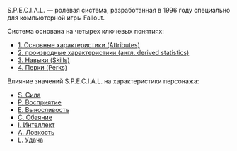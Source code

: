 S.P.E.C.I.A.L. — ролевая система, разработанная в 1996 году специально для компьютерной игры Fallout.

Система основана на четырех ключевых понятиях:

- [1. Основные характеристики (Attributes)](/info/start/special/attributes)
- [2. производные характеристики (англ. derived statistics)](/info/start/special/ds)
- [3. Навыки (Skills)](/info/start/special/skills)
- [4. Перки (Perks)](/info/start/special/perks)

Влияние значений S.P.E.C.I.A.L. на характеристики персонажа:

- [S. Сила](/info/start/special/s)
- [P. Восприятие](/info/start/special/p)
- [E. Выносливость](/info/start/special/e)
- [С. Обаяние](/info/start/special/c)
- [I. Интеллект](/info/start/special/i)
- [A. Ловкость](/info/start/special/a)
- [L. Удача](/info/start/special/l)
